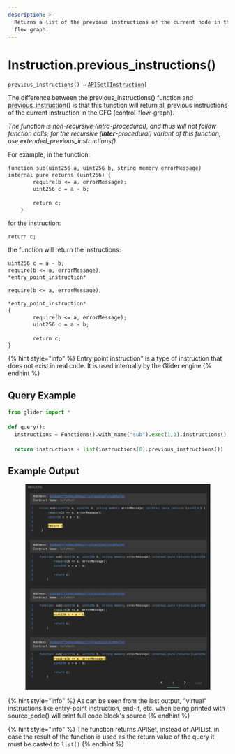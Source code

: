 ```yaml
---
description: >-
  Returns a list of the previous instructions of the current node in the control
  flow graph.
---
```


# Instruction.previous\_instructions()

`previous_instructions() →` [`APISet`](../iterables/apiset.md)`[`[`Instruction`](./)`]`

The difference between the previous\_instructions() function and [previous\_instruction()](instruction.previous_instruction.md) is that this function will return all previous instructions of the current instruction in the CFG (control-flow-graph).

_The function is non-recursive (intra-procedural), and thus will not follow function calls; for the recursive (**inter**-procedural) variant of this function, use extended\_previous\_instructions()._

For example, in the function:

```solidity
function sub(uint256 a, uint256 b, string memory errorMessage) internal pure returns (uint256) {
        require(b <= a, errorMessage);
        uint256 c = a - b;

        return c;
    }
```

for the instruction:&#x20;

```solidity
return c;
```

the function will return the instructions:

```solidity
uint256 c = a - b;
require(b <= a, errorMessage);
*entry_point_instruction*
```

```solidity
require(b <= a, errorMessage);
```

```solidity
*entry_point_instruction*
{
        require(b <= a, errorMessage);
        uint256 c = a - b;

        return c;
}
```

{% hint style="info" %}
Entry point instruction" is a type of instruction that does not exist in real code. It is used internally by the Glider engine
{% endhint %}

## Query Example

```python
from glider import *

def query():
  instructions = Functions().with_name("sub").exec(1,1).instructions().exec(1,3)

  return instructions + list(instructions[0].previous_instructions())
```

## Example Output

<figure><img src="../../.gitbook/assets/image (1) (1) (1) (1) (1) (1) (1).png" alt=""><figcaption></figcaption></figure>



{% hint style="info" %}
As can be seen from the last output, "virtual" instructions like entry-point instruction, end-if, etc. when being printed with source\_code() will print full code block's source
{% endhint %}

{% hint style="info" %}
The function returns APISet, instead of APIList, in case the result of the function is used as the return value of the query it must be casted to `list()`
{% endhint %}

